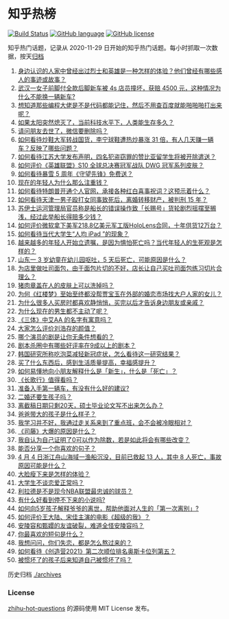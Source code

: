 # 知乎热榜
[![Build Status](https://github.com/ToWeLong/zhihu-hot-questions/workflows/CI/badge.svg)](https://github.com/ToWeLong/zhihu-hot-questions/actions)
[![GitHub language](https://img.shields.io/badge/language-golang-orange.svg)](https://golang.org/)
[![GitHub license](https://img.shields.io/github/license/ToWeLong/zhihu-hot-questions)](https://github.com/ToWeLong/zhihu-hot-questions/blob/main/LICENSE)

知乎热门话题，记录从 2020-11-29 日开始的知乎热门话题。每小时抓取一次数据，按天[归档](./archives)

<!-- BEGIN -->

1. [身边认识的人家中曾经出过烈士和英雄是一种怎样的体验？他们曾经有哪些感人的事迹或故事？](https://www.zhihu.com/question/452226885)
1. [武汉一女子前脚付全款后脚新车被 4s 店员撞坏，获赔 4500 元，这种情况为什么不能换一辆新车?](https://www.zhihu.com/question/452428290)
1. [想知道那些编程大佬是不是代码都能记住，然后不用查百度就能啪啪啪打出来呢？](https://www.zhihu.com/question/452295496)
1. [如果太阳突然熄灭了，当前科技水平下，人类能生存多久？](https://www.zhihu.com/question/399868816)
1. [请问朋友去世了，微信要删除吗？](https://www.zhihu.com/question/375737916)
1. [如何看待炒鞋大军转战国货，李宁球鞋遭热炒暴涨 31 倍，有人几天赚一辆车？反映了哪些问题？](https://www.zhihu.com/question/452737722)
1. [如何看待江苏大学发布声明，四名犯盗窃罪的赞比亚留学生将被开除遣送？](https://www.zhihu.com/question/452810851)
1. [如何评价《英雄联盟》S10 全球总决赛冠军战队 DWG 冠军系列皮肤？](https://www.zhihu.com/question/452729062)
1. [如何看待暴雪 5 周年《守望先锋》免费送？](https://www.zhihu.com/question/452493005)
1. [现在的年轻人为什么那么注重钱？](https://www.zhihu.com/question/440570935)
1. [如何看待特朗普开通个人官网，承接各种红白喜事祝词？这预示着什么？](https://www.zhihu.com/question/452171246)
1. [如何看待天津一男子殴打女同事致死后，离婚转移财产，被判刑 15 年？](https://www.zhihu.com/question/452455762)
1. [苏伊士运河管理局官员称是船长的错误操作致「长赐号」货轮剧烈摇摆至搁浅，经过此举船长得赔多少钱？](https://www.zhihu.com/question/452670365)
1. [如何评价微软拿下美军218.8亿美元军工版HoloLens合同，十年供货12万台？](https://www.zhihu.com/question/452356563)
1. [如何看待当代大学生“人均 iPad ”的现象？](https://www.zhihu.com/question/449381809)
1. [越来越多的年轻人开始立遗嘱，是因为惧怕死亡吗？当代年轻人的生死观是怎样的？](https://www.zhihu.com/question/452350251)
1. [山东一 3 岁幼童在幼儿园呕吐，5 天后死亡，可能原因是什么？](https://www.zhihu.com/question/452373500)
1. [为店里做吐司面包，由于面包片切的不好，店长让自己买吐司面包练习切片合理么？](https://www.zhihu.com/question/451729417)
1. [猪肉章盖在人的皮肤上可以洗掉吗？](https://www.zhihu.com/question/447167970)
1. [为何《红楼梦》至始至终都没帮贾宝玉在外部的婚恋市场找大户人家的女儿？](https://www.zhihu.com/question/451981483)
1. [为什么很多人买房时都喜欢静悄悄，买完以后才告诉身边朋友或亲戚？](https://www.zhihu.com/question/423222976)
1. [为什么现在的男生都不主动了呢？](https://www.zhihu.com/question/323094998)
1. [《三体》中艾AA 的名字有寓意吗？](https://www.zhihu.com/question/263368276)
1. [大家怎么评价刘浩存的颜值？](https://www.zhihu.com/question/415082238)
1. [哪个演员的剧是让你无条件想看的？](https://www.zhihu.com/question/449699393)
1. [剧本杀圈中有哪些好评率在9成以上的剧本？](https://www.zhihu.com/question/376559705)
1. [韩国研究所称吃泡菜减轻新冠症状，怎么看待这一研究结果？](https://www.zhihu.com/question/452732316)
1. [买了什么东西后，感到生活质量提高，幸福感提升？](https://www.zhihu.com/question/26190592)
1. [如何易懂地向小朋友解释什么是「新生」，什么是「死亡」？](https://www.zhihu.com/question/452700050)
1. [《长歌行》值得看吗？](https://www.zhihu.com/question/452477026)
1. [准备入手第一辆车，有没有什么好的建议?](https://www.zhihu.com/question/378869694)
1. [二婚还要生孩子吗？](https://www.zhihu.com/question/449926690)
1. [离截稿日期只剩20天，硕士毕业论文写不出来怎么办？](https://www.zhihu.com/question/267434127)
1. [爸爸带大的孩子是什么样子？](https://www.zhihu.com/question/447602960)
1. [我学习并不好，我通过走关系来到了重点班，会不会被冷眼相对？](https://www.zhihu.com/question/446800784)
1. [《司藤》大爆的原因是什么？](https://www.zhihu.com/question/451042151)
1. [我自认为自己证明了0可以作为除数，若是如此将会有哪些改变？](https://www.zhihu.com/question/450319837)
1. [能否分享一个你喜欢的句子？](https://www.zhihu.com/question/390541779)
1. [4 月 4 日浙江舟山海域一渔船沉没，目前已救起 13 人，其中 8 人死亡，事故原因可能是什么？](https://www.zhihu.com/question/452816418)
1. [大脸瘦下来是怎样的体验？](https://www.zhihu.com/question/27639846)
1. [大学生不谈恋爱正常吗？](https://www.zhihu.com/question/452069523)
1. [利拉德是不是现今NBA联盟最忠诚的球员？](https://www.zhihu.com/question/452388234)
1. [有什么好看到停不下来的小说吗?](https://www.zhihu.com/question/440502581)
1. [如何向5岁孩子解释爷爷的离世，帮助他面对人生的「第一次离别」?](https://www.zhihu.com/question/449953243)
1. [如何评价王大陆、宋佳主演的电影《超级的我》？](https://www.zhihu.com/question/326420658)
1. [安陵容和甄嬛的友谊破裂，难道全怪安陵容吗？](https://www.zhihu.com/question/451285822)
1. [你最喜欢的短句是什么？](https://www.zhihu.com/question/426690828)
1. [我想问问，你们失恋，都是怎么熬过来的？](https://www.zhihu.com/question/443250021)
1. [如何看待《创造营2021》第二次顺位排名奥斯卡位列第五？](https://www.zhihu.com/question/452740115)
1. [被惯坏了的孩子后来知道自己被惯坏了吗？](https://www.zhihu.com/question/364384380)

<!-- END -->

历史归档 [./archives](./archives)


### License
[zhihu-hot-questions](https://github.com/towelong/zhihu-hot-questions) 的源码使用 MIT License 发布。